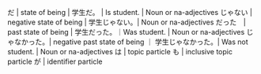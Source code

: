 だ | state of being | 学生だ。 | Is student. | Noun or na-adjectives
じゃない | negative state of being | 学生じゃない。| Noun or na-adjectives
だった　| past state of being | 学生だった。｜Was student. | Noun or na-adjectives
じゃなかった。| negative past state of being ｜ 学生じゃなかった。| Was not student. | Noun or na-adjectives
は | topic particle
も | inclusive topic particle
が | identifier particle